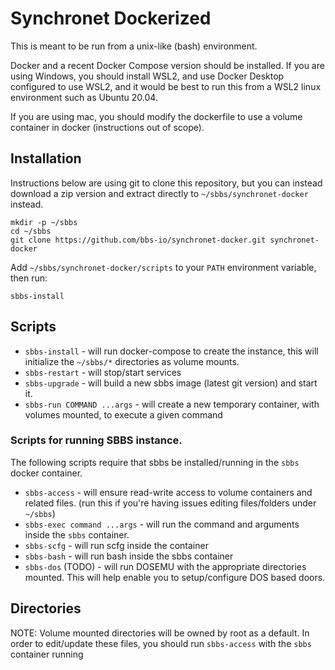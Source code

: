 # Synchronet Dockerized

This is meant to be run from a unix-like (bash) environment.

Docker and a recent Docker Compose version should be installed.
If you are using Windows, you should install WSL2, and use Docker
Desktop configured to use WSL2, and it would be best to run this
from a WSL2 linux environment such as Ubuntu 20.04.

If you are using mac, you should modify the dockerfile to use a
volume container in docker (instructions out of scope).

## Installation

Instructions below are using git to clone this repository, but you
can instead download a zip version and extract directly to `~/sbbs/synchronet-docker` instead.

```
mkdir -p ~/sbbs
cd ~/sbbs
git clone https://github.com/bbs-io/synchronet-docker.git synchronet-docker
```

Add `~/sbbs/synchronet-docker/scripts` to your `PATH` environment variable, then run:

```
sbbs-install
```

## Scripts

- `sbbs-install` - will run docker-compose to create the instance, this will initialize the `~/sbbs/*` directories as volume mounts.
- `sbbs-restart` - will stop/start services
- `sbbs-upgrade` - will build a new sbbs image (latest git version) and start it.
- `sbbs-run COMMAND ...args` - will create a new temporary container, with volumes mounted, to execute a given command

### Scripts for running SBBS instance.

The following scripts require that sbbs be installed/running in the `sbbs` docker container.

- `sbbs-access` - will ensure read-write access to volume containers and related files. (run this if you're having issues editing files/folders under `~/sbbs`)
- `sbbs-exec command ...args` - will run the command and arguments inside the `sbbs` container.
- `sbbs-scfg` - will run scfg inside the container
- `sbbs-bash` - will run bash inside the sbbs container
- `sbbs-dos` (TODO) - will run DOSEMU with the appropriate directories mounted. This will help enable you to setup/configure DOS based doors.

## Directories

NOTE: Volume mounted directories will be owned by root as a default. In order to edit/update these files, you should run `sbbs-access` with the `sbbs` container running
